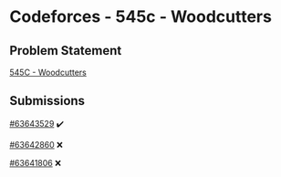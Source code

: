 # Codeforces - 545c - Woodcutters

## Problem Statement

[545C - Woodcutters](https://codeforces.com/problemset/problem/545/C)

## Submissions

[#63643529](https://codeforces.com/contest/545/submission/63643529) :heavy_check_mark:

[#63642860](https://codeforces.com/contest/545/submission/63642860) :x:

[#63641806](https://codeforces.com/contest/545/submission/63641806) :x:

